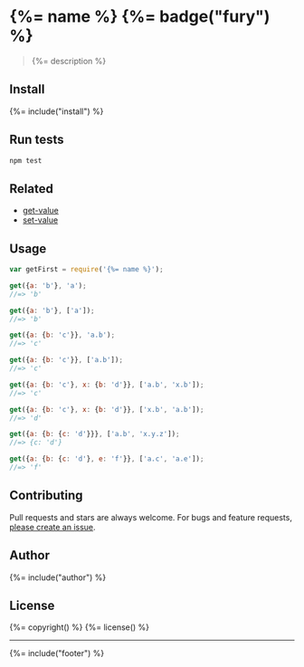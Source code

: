 # {%= name %} {%= badge("fury") %}

> {%= description %}

## Install
{%= include("install") %}

## Run tests

```bash
npm test
```

## Related

 - [get-value](https://github.com/jonschlinkert/get-value)
 - [set-value](https://github.com/jonschlinkert/set-value)

## Usage

```js
var getFirst = require('{%= name %}');

get({a: 'b'}, 'a');
//=> 'b'

get({a: 'b'}, ['a']);
//=> 'b'

get({a: {b: 'c'}}, 'a.b');
//=> 'c'

get({a: {b: 'c'}}, ['a.b']);
//=> 'c'

get({a: {b: 'c'}, x: {b: 'd'}}, ['a.b', 'x.b']);
//=> 'c'

get({a: {b: 'c'}, x: {b: 'd'}}, ['x.b', 'a.b']);
//=> 'd'

get({a: {b: {c: 'd'}}}, ['a.b', 'x.y.z']);
//=> {c: 'd'}

get({a: {b: {c: 'd'}, e: 'f'}}, ['a.c', 'a.e']);
//=> 'f'
```

## Contributing
Pull requests and stars are always welcome. For bugs and feature requests, [please create an issue][issues].

## Author
{%= include("author") %}

## License
{%= copyright() %}
{%= license() %}

***

{%= include("footer") %}

[issues]: https://github.com/jonschlinkert/get-first/issues